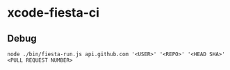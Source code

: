 # xcode-fiesta-ci


## Debug

```
node ./bin/fiesta-run.js api.github.com '<USER>' '<REPO>' '<HEAD SHA>' <PULL REQUEST NUMBER>
```

